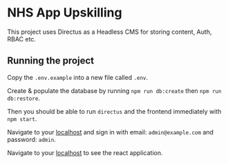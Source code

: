 # NHS App Upskilling

This project uses Directus as a Headless CMS for storing content, Auth, RBAC etc.

## Running the project

Copy the `.env.example` into a new file called `.env`.

Create & populate the database by running `npm run db:create` then `npm run db:restore`.

Then you should be able to run `directus` and the frontend immediately with `npm start`.

Navigate to your [localhost](localhost:8055) and sign in with email: `admin@example.com` and password: `admin`.

Navigate to your [localhost](localhost:5173) to see the react application.
